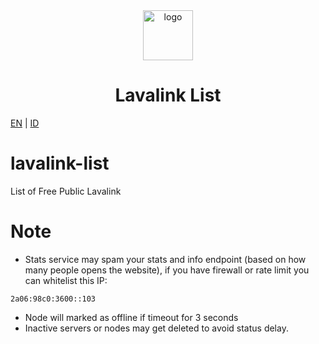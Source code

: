 <div align="center">
<a href="https://free.lavalink.rf.gd/list">
  <img src="https://ajieblogs.eu.org/dl/img/spring-logo.svg" alt="logo" width="80"/>
</a>
</div>
<h1 align="center">
Lavalink List</a>
</h1>

[EN](README.md) | [ID](docs/README_id-ID.md) 
# lavalink-list
List of Free Public Lavalink






# Note

- Stats service may spam your stats and info endpoint (based on how many people opens the website), if you have firewall or rate limit you can whitelist this IP:
```
2a06:98c0:3600::103
```
- Node will marked as offline if timeout for 3 seconds
- Inactive servers or nodes may get deleted to avoid status delay.
